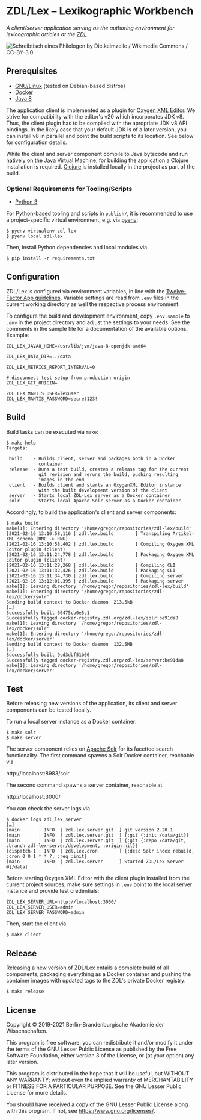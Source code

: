 # ZDL/Lex – Lexikographic Workbench

_A client/server application serving as the authoring environment for
lexicographic articles at the [ZDL](https://www.zdl.org/)_

![Schreibtisch eines Philologen by Die.keimzelle / Wikimedia Commons / CC-BY-3.0](https://upload.wikimedia.org/wikipedia/commons/thumb/d/dd/Schreibtisch_eines_Philologen.jpg/640px-Schreibtisch_eines_Philologen.jpg)

## Prerequisites

* [GNU/Linux](https://www.debian.org/) (tested on Debian-based distros)
* [Docker](https://www.docker.com/)
* [Java 8](https://packages.debian.org/search?keywords=openjdk-8-jdk)

The application client is implemented as a plugin for [Oxygen XML
Editor](https://www.oxygenxml.com/). We strive for compatibility with the
editor's v20 which incorporates JDK v8. Thus, the client plugin has to be
compiled with the apropriate JDK v8 API bindings. In the likely case that your
default JDK is of a later version, you can install v8 in parallel and point the
build scripts to its location. See below for configuration details.

While the client and server component compile to Java bytecode and run natively
on the Java Virtual Machine, for building the application a Clojure installation
is required. [Clojure](https://clojure.org/) is installed locally in the project
as part of the build.

### Optional Requirements for Tooling/Scripts

* [Python 3](https://www.python.org/)

For Python-based tooling and scripts in `publish/`, it is recommended to use a
project-specific virtual environment, e.g. via
[pyenv](https://github.com/pyenv/pyenv):

```plaintext
$ pyenv virtualenv zdl-lex
$ pyenv local zdl-lex
```

Then, install Python dependencies and local modules via

```plaintext
$ pip install -r requirements.txt
```

## Configuration

ZDL/Lex is configured via environment variables, in line with the [Twelve-Factor
App guidelines](https://12factor.net/). Variable settings are read from `.env`
files in the current working directory as well the respective process
environment.

To configure the build and development environment, copy `.env.sample` to `.env`
in the project directory and adjust the settings to your needs. See the comments
in the sample file for a documentation of the available options. Example:

```plaintext
ZDL_LEX_JAVA8_HOME=/usr/lib/jvm/java-8-openjdk-amd64

ZDL_LEX_DATA_DIR=../data

ZDL_LEX_METRICS_REPORT_INTERVAL=0

# disconnect test setup from production origin
ZDL_LEX_GIT_ORIGIN=

ZDL_LEX_MANTIS_USER=lexuser
ZDL_LEX_MANTIS_PASSWORD=secret123!
```

## Build

Build tasks can be executed via `make`:

```plaintext
$ make help
Targets:

 build    - Builds client, server and packages both in a Docker
            container
 release  - Runs a test build, creates a release tag for the current
            git revision and reruns the build, pushing resulting
            images in the end
 client   - Builds client and starts an OxygenXML Editor instance
            with the built development version of the client
 server   - Starts local ZDL-Lex server as a Docker container
 solr     - Starts local Apache Solr server as a Docker container
```

Accordingly, to build the application's client and server components:

```plaintext
$ make build
make[1]: Entering directory '/home/gregor/repositories/zdl-lex/build'
[2021-02-16 13:10:58,116 | zdl.lex.build        ] Transpiling Artikel-XML schema (RNC -> RNG)
[2021-02-16 13:10:58,402 | zdl.lex.build        ] Compiling Oxygen XML Editor plugin (client)
[2021-02-16 13:11:24,778 | zdl.lex.build        ] Packaging Oxygen XML Editor plugin (client)
[2021-02-16 13:11:28,268 | zdl.lex.build        ] Compiling CLI
[2021-02-16 13:11:32,426 | zdl.lex.build        ] Packaging CLI
[2021-02-16 13:11:34,730 | zdl.lex.build        ] Compiling server
[2021-02-16 13:12:01,395 | zdl.lex.build        ] Packaging server
make[1]: Leaving directory '/home/gregor/repositories/zdl-lex/build'
make[1]: Entering directory '/home/gregor/repositories/zdl-lex/docker/solr'
Sending build context to Docker daemon  213.5kB
[…]
Successfully built 66475cb0e5c1
Successfully tagged docker-registry.zdl.org/zdl-lex/solr:be91da8
make[1]: Leaving directory '/home/gregor/repositories/zdl-lex/docker/solr'
make[1]: Entering directory '/home/gregor/repositories/zdl-lex/docker/server'
Sending build context to Docker daemon  132.5MB
[…]
Successfully built 9cd3dbf51b66
Successfully tagged docker-registry.zdl.org/zdl-lex/server:be91da8
make[1]: Leaving directory '/home/gregor/repositories/zdl-lex/docker/server'
```

## Test

Before releasing new versions of the application, its client and server
components can be tested locally.

To run a local server instance as a Docker container:

```plaintext
$ make solr
$ make server
```

The server component relies on [Apache Solr](https://lucene.apache.org/solr/)
for its facetted search functionality. The first command spawns a Solr Docker
container, reachable via 

http://localhost:8983/solr

The second command spawns a server container, reachable at

http://localhost:3000/

You can check the server logs via

```plaintext
$ docker logs zdl_lex_server 
[…]
[main       | INFO  | zdl.lex.server.git  ] git version 2.20.1
[main       | INFO  | zdl.lex.server.git  ] {:git {:init /data/git}}
[main       | INFO  | zdl.lex.server.git  ] {:git {:repo /data/git, :branch zdl-lex-server/development, :origin nil}}
[dispatch-1 | INFO  | zdl.lex.cron        ] {:desc Solr index rebuild, :cron 0 0 1 * * ?, :req :init}
[main       | INFO  | zdl.lex.server      ] Started ZDL/Lex Server @[/data]
```

Before starting Oxygen XML Editor with the client plugin installed from the
current project sources, make sure settings in `.env` point to the local server
instance and provide test credentials:

```plaintext
ZDL_LEX_SERVER_URL=http://localhost:3000/
ZDL_LEX_SERVER_USER=admin
ZDL_LEX_SERVER_PASSWORD=admin
```

Then, start the client via

```plaintext
$ make client
```

## Release

Releasing a new version of ZDL/Lex entails a complete build of all components,
packaging everything as a Docker container and pushing the container images with
updated tags to the ZDL's private Docker registry:

```plaintext
$ make release
```

## License

Copyright © 2019-2021 Berlin-Brandenburgische Akademie der Wissenschaften.

This program is free software: you can redistribute it and/or modify
it under the terms of the GNU Lesser Public License as published by
the Free Software Foundation, either version 3 of the License, or
(at your option) any later version.

This program is distributed in the hope that it will be useful,
but WITHOUT ANY WARRANTY; without even the implied warranty of
MERCHANTABILITY or FITNESS FOR A PARTICULAR PURPOSE.  See the
GNU Lesser Public License for more details.

You should have received a copy of the GNU Lesser Public License
along with this program.  If not, see <https://www.gnu.org/licenses/>.
